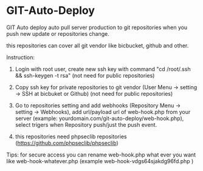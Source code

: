 # GIT-Auto-Deploy
GIT Auto deploy auto pull server production to git repositories when you push new update or repositories change.

this repositories can cover all git vendor like bicbucket, github and other. 

Instruction: 

1. Login with root user, create new ssh key with command "cd /root/.ssh && ssh-keygen -t rsa" (not need for public repositories) 

2. Copy ssh key for private repositories to git vendor (User Menu -> setting -> SSH at bicbuket or Github) (not need for public repositories) 

3. Go to repositories setting and add webhooks (Repository Menu -> setting -> Webhooks), add url/payload url of web-hook.php from your server (example: yourdomain.com/git-auto-deploy/web-hook.php), select trigers when Repository push/just the push event. 

4. this repositories need phpseclib repositories (https://github.com/phpseclib/phpseclib)

Tips: for secure access you can rename web-hook.php what ever you want like web-hook-whatever.php (example web-hook-vdgs64sjakdg96fd.php )
